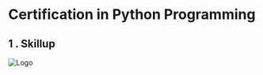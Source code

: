 # Certification in Python  Programming

## 1 . Skillup

![Logo](https://github.com/yashraj9011/Python-Programming-and-Problem-Solving-/blob/main/Certification%20in%20Python%20Programming/Screenshot%202023-10-26%20150103.png)


